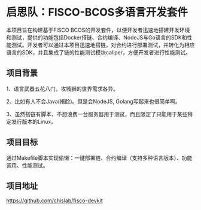 
# 启思队：FISCO-BCOS多语言开发套件

本项目旨在构建基于FISCO BCOS的开发套件，以便开发者迅速地搭建开发环境和测试，提供的功能包括Docker搭链、合约编译、NodeJS与Go语言的SDK和性能测试。开发者可以通过本项目迅速地搭链，对合约进行部署测试，并转化为相应语言的SDK，并且集成了链的性能测试模块caliper，方便开发者进行性能测试。

## 项目背景
1、语言武器五花八门，攻城狮的世界需求各异。

2、比如有人不会Java(捂脸)。但是会NodeJS, Golang写起来也很简单啊。

3、虽然搭链有脚本，不想浪费一台服务器用于测试，而且限定了只能用于某些特定发行版本的Linux。

## 项目目标
通过Makefile脚本实现偷懒：一键部署链、合约编译（支持多种语言版本）、功能调用、性能测试。

## 项目地址
https://github.com/chislab/fisco-devkit

